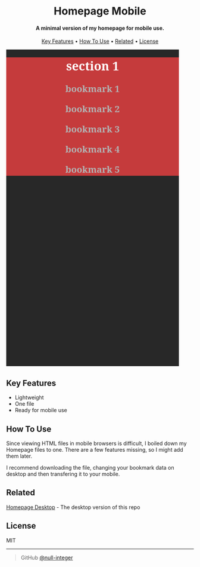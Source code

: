 
<h1 align="center">
  <br>
  Homepage Mobile
  <br>
</h1>

<h4 align="center">A minimal version of my homepage for mobile use.</h4>

<p align="center">
  <a href="#key-features">Key Features</a> •
  <a href="#how-to-use">How To Use</a> •
  <a href="#related">Related</a> •
  <a href="#license">License</a>
</p>

![screenshot](screenshot.png)

## Key Features

* Lightweight
* One file
* Ready for mobile use

## How To Use

Since viewing HTML files in mobile browsers is difficult, I boiled down my Homepage files to one. There are a few features missing, so I might add them later.

I recommend downloading the file, changing your bookmark data on desktop and then transfering it to your mobile.

## Related

[Homepage Desktop](https://github.com/) - The desktop version of this repo

## License

MIT

---
>GitHub [@null-integer](https://github.com/null-integer)
